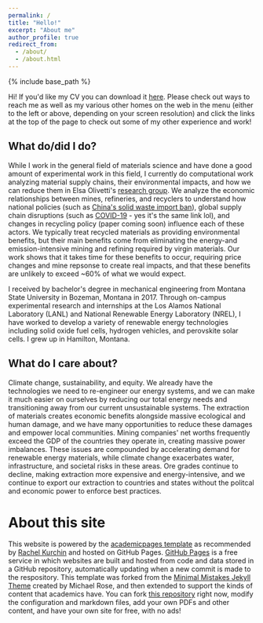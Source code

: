 ```yaml
---
permalink: /
title: "Hello!"
excerpt: "About me"
author_profile: true
redirect_from:
  - /about/
  - /about.html
---
```


{% include base_path %}

Hi! If you'd like my CV you can download it [here](/files/Ryter_CV.pdf). Please check out ways to reach me as well as my various other homes on the web in the menu (either to the left or above, depending on your screen resolution) and click the links at the top of the page to check out some of my other experience and work!

## What do/did I do?
While I work in the general field of materials science and have done a good amount of experimental work in this field, I currently do computational work analyzing material supply chains, their environmental impacts, and how we can reduce them in Elsa Olivetti's [research group](http://olivetti.mit.edu). We analyze the economic relationships between mines, refineries, and recyclers to understand how national policies (such as [China's solid waste import ban](https://www.nature.com/articles/s41467-021-23874-7)), global supply chain disruptions (such as [COVID-19](https://www.nature.com/articles/s41467-021-23874-7) - yes it's the same link lol), and changes in recycling policy (paper coming soon) influence each of these actors. We typically treat recycled materials as providing environmental benefits, but their main benefits come from eliminating the energy-and emission-intensive mining and refining required by virgin materials. Our work shows that it takes time for these benefits to occur, requiring price changes and mine repsonse to create real impacts, and that these benefits are unlikely to exceed ~60% of what we would expect.  

I received by bachelor's degree in mechanical engineering from Montana State University in Bozeman, Montana in 2017. Through on-campus experimental research and internships at the Los Alamos National Laboratory (LANL) and National Renewable Energy Laboratory (NREL), I have worked to develop a variety of renewable energy technologies including solid oxide fuel cells, hydrogen vehicles, and perovskite solar cells. I grew up in Hamilton, Montana.

## What do I care about?
Climate change, sustainability, and equity. We already have the technologies we need to re-engineer our energy systems, and we can make it much easier on ourselves by reducing our total energy needs and transitioning away from our current unsustainable systems. The extraction of materials creates economic benefits alongside massive ecological and human damage, and we have many opportunities to reduce these damages and empower local communities. Mining companies' net worths frequently exceed the GDP of the countries they operate in, creating massive power imbalances. These issues are compounded by accelerating demand for renewable energy materials, while climate change exacerbates water, infrastructure, and societal risks in these areas. Ore grades continue to decline, making extraction more expensive and energy-intensive, and we continue to export our extraction to countries and states without the politcal and economic power to enforce best practices. 

About this site
===============

This website is powered by the [academicpages template](https://github.com/academicpages/academicpages.github.io) as recommended by [Rachel Kurchin](https://rkurchin.github.io/) and hosted on GitHub Pages. [GitHub Pages](https://pages.github.com) is a free service in which websites are built and hosted from code and data stored in a GitHub repository, automatically updating when a new commit is made to the respository. This template was forked from the [Minimal Mistakes Jekyll Theme](https://mmistakes.github.io/minimal-mistakes/) created by Michael Rose, and then extended to support the kinds of content that academics have. You can fork [this repository](https://github.com/academicpages/academicpages.github.io) right now, modify the configuration and markdown files, add your own PDFs and other content, and have your own site for free, with no ads!
